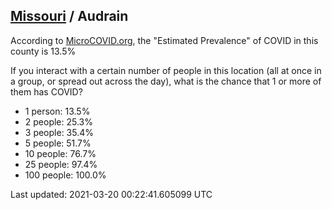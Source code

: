 
## [Missouri](/united-states/missouri) / Audrain

According to [MicroCOVID.org](http://microcovid.org),
the "Estimated Prevalence" of COVID in this county is 13.5%

If you interact with a certain number of people in this location
(all at once in a group, or spread out across the day), what is the chance that
1 or more of them has COVID?

- 1 person: 13.5%
- 2 people: 25.3%
- 3 people: 35.4%
- 5 people: 51.7%
- 10 people: 76.7%
- 25 people: 97.4%
- 100 people: 100.0%

Last updated: 2021-03-20 00:22:41.605099 UTC
